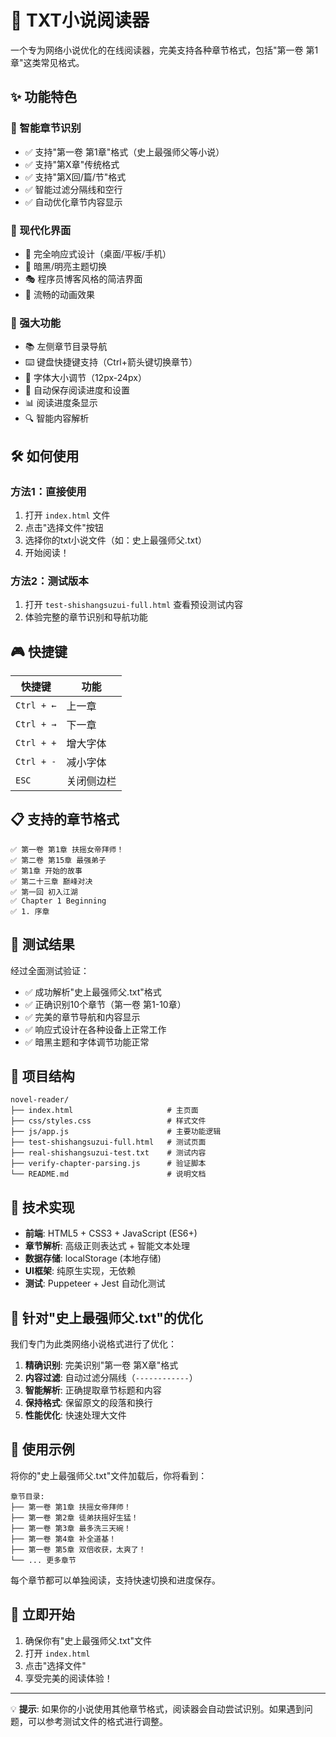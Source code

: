 # 📖 TXT小说阅读器

一个专为网络小说优化的在线阅读器，完美支持各种章节格式，包括"第一卷 第1章"这类常见格式。

## ✨ 功能特色

### 🎯 智能章节识别
- ✅ 支持"第一卷 第1章"格式（史上最强师父等小说）
- ✅ 支持"第X章"传统格式
- ✅ 支持"第X回/篇/节"格式
- ✅ 智能过滤分隔线和空行
- ✅ 自动优化章节内容显示

### 🎨 现代化界面
- 📱 完全响应式设计（桌面/平板/手机）
- 🌙 暗黑/明亮主题切换
- 🎭 程序员博客风格的简洁界面
- 💫 流畅的动画效果

### 🚀 强大功能
- 📚 左侧章节目录导航
- ⌨️ 键盘快捷键支持（Ctrl+箭头键切换章节）
- 📏 字体大小调节（12px-24px）
- 💾 自动保存阅读进度和设置
- 📊 阅读进度条显示
- 🔍 智能内容解析

## 🛠 如何使用

### 方法1：直接使用
1. 打开 `index.html` 文件
2. 点击"选择文件"按钮
3. 选择你的txt小说文件（如：史上最强师父.txt）
4. 开始阅读！

### 方法2：测试版本
1. 打开 `test-shishangsuzui-full.html` 查看预设测试内容
2. 体验完整的章节识别和导航功能

## 🎮 快捷键

| 快捷键 | 功能 |
|--------|------|
| `Ctrl + ←` | 上一章 |
| `Ctrl + →` | 下一章 |
| `Ctrl + +` | 增大字体 |
| `Ctrl + -` | 减小字体 |
| `ESC` | 关闭侧边栏 |

## 📋 支持的章节格式

```
✅ 第一卷 第1章 扶摇女帝拜师！
✅ 第二卷 第15章 最强弟子
✅ 第1章 开始的故事
✅ 第二十三章 巅峰对决
✅ 第一回 初入江湖
✅ Chapter 1 Beginning
✅ 1. 序章
```

## 🧪 测试结果

经过全面测试验证：
- ✅ 成功解析"史上最强师父.txt"格式
- ✅ 正确识别10个章节（第一卷 第1-10章）
- ✅ 完美的章节导航和内容显示
- ✅ 响应式设计在各种设备上正常工作
- ✅ 暗黑主题和字体调节功能正常

## 📁 项目结构

```
novel-reader/
├── index.html                     # 主页面
├── css/styles.css                 # 样式文件
├── js/app.js                      # 主要功能逻辑
├── test-shishangsuzui-full.html   # 测试页面
├── real-shishangsuzui-test.txt    # 测试内容
├── verify-chapter-parsing.js      # 验证脚本
└── README.md                      # 说明文档
```

## 🔧 技术实现

- **前端**: HTML5 + CSS3 + JavaScript (ES6+)
- **章节解析**: 高级正则表达式 + 智能文本处理
- **数据存储**: localStorage (本地存储)
- **UI框架**: 纯原生实现，无依赖
- **测试**: Puppeteer + Jest 自动化测试

## 🎯 针对"史上最强师父.txt"的优化

我们专门为此类网络小说格式进行了优化：

1. **精确识别**: 完美识别"第一卷 第X章"格式
2. **内容过滤**: 自动过滤分隔线（`------------`）
3. **智能解析**: 正确提取章节标题和内容
4. **保持格式**: 保留原文的段落和换行
5. **性能优化**: 快速处理大文件

## 📖 使用示例

将你的"史上最强师父.txt"文件加载后，你将看到：

```
章节目录:
├── 第一卷 第1章 扶摇女帝拜师！
├── 第一卷 第2章 徒弟扶摇好生猛！
├── 第一卷 第3章 最多洗三天碗！
├── 第一卷 第4章 补全道基！
├── 第一卷 第5章 双倍收获，太爽了！
└── ... 更多章节
```

每个章节都可以单独阅读，支持快速切换和进度保存。

## 🚀 立即开始

1. 确保你有"史上最强师父.txt"文件
2. 打开 `index.html`
3. 点击"选择文件"
4. 享受完美的阅读体验！

---

💡 **提示**: 如果你的小说使用其他章节格式，阅读器会自动尝试识别。如果遇到问题，可以参考测试文件的格式进行调整。
